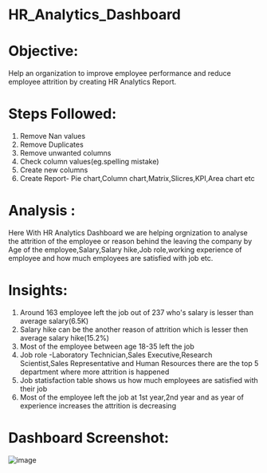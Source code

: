 # HR_Analytics_Dashboard

 # Objective:
 Help an organization to improve employee performance and reduce employee attrition by creating HR Analytics Report.

 # Steps Followed:
 1) Remove Nan values
 2) Remove Duplicates
 3) Remove unwanted columns
 4) Check column values(eg.spelling mistake)
 5) Create new columns
 6) Create Report- Pie chart,Column chart,Matrix,Slicres,KPI,Area chart etc

# Analysis :
Here With HR Analytics Dashboard we are helping orgnization to analyse the attrition of the employee or reason behind the leaving the company by Age of the employee,Salary,Salary hike,Job role,working experience of employee and how much employees are satisfied with job etc.

# Insights:
1) Around 163 employee left the job out of 237 who's salary is lesser than average salary(6.5K)
2) Salary hike can be the another reason of attrition which is lesser then average salary hike(15.2%)
3) Most of the employee between age 18-35 left the job
4) Job role -Laboratory Technician,Sales Executive,Research Scientist,Sales Representative and Human Resources there are the top 5 department where more attrition is happened
5) Job statisfaction table shows us how much employees are satisfied with their job
6) Most of the employee left the job at 1st year,2nd year and as year of experience increases the attrition is decreasing

# Dashboard Screenshot:
![image](https://github.com/Arjunwadkarakshata/HR_Analytics_Dashboard/assets/138595946/9e8e7556-f61d-4409-b3b7-5111ccc3f7d6)


